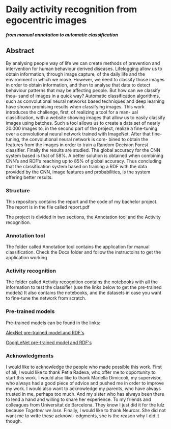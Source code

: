# Daily activity recognition from egocentric images
##### from manual annotation to automatic classification


## Abstract

By analysing people way of life we can create methods of prevention and intervention for
human behaviour derived diseases. Lifelogging allow us to obtain information, through
image capture, of the daily life and the environment in which we move. However, we
need to classify those images in order to obtain information, and then to analyse that data
to detect behaviour patterns that may be affecting people. But how can we classify thou-
sand of images in a quick way? Automatic classification algorithms, such as convolutional
neural networks based techniques and deep learning have shown promising results when
classifying images. This work introduces the challenge, first, of realizing a tool for a man-
ual classification, with a website showing images that allow us to easily classify images
using batches. Such a tool allows us to create a data set of nearly 20.000 images to, in
the second part of the project, realize a fine-tuning over a convolutional neural network
trained with ImageNet. After that fine-tuning, the convolutional neural network is com-
bined to obtain the features from the images in order to train a Random Decision Forest
classifier. Finally the results are studied. The global accuracy for the CNN system based
is that of 58%. A better solution is obtained when combining CNN’s and RDF’s reaching
up to 85% of global accuracy. Thus concluding that the classification system based on
training a RDF with the data provided by the CNN, image features and probabilities, is
the system offering better results.

### Structure
This repository contains the report and the code of my bachelor project. The report is in the file called report.pdf

The project is divided in two sections, the Annotation tool and the Activity recognition.

### Annotation tool

The folder called Annotation tool contains the application for manual classification. Check the Docs folder and follow the instructoins to get the application working

### Activity recognition

The folder called Activity recognition contains the notebooks with all the information to test the classifier (use the links below to get the pre-trained models)
It also contains the notebooks, and the datasets in case you want to fine-tune the network from scratch.


### Pre-trained models

Pre-trained models can be found in the links:

[AlexNet pre-trained model and RDF's](https://drive.google.com/file/d/0B7a0tfZkiEQmQ1YxR3V4Y2J5NjQ/view?usp=sharing)

[GoogLeNet pre-trained model and RDF's](https://drive.google.com/file/d/0B7a0tfZkiEQmeWplZkY0T0lYZDg/view?usp=sharing)


### Acknowledgments

I would like to acknowledge the people who made possible this work. First of all, I
would like to thank Petia Radeva, who offer me to opportunity to start this work. I would
also like to thank Mariella Dimiccoli, my supervisor, who always had a good piece of
advice and pushed me in order to improve my work.
I would also want to acknowledge my parents, who have always trusted in me, perhaps
too much. And my sister who has always been there to lend a hand and willing to share
her experience.
To my friends and colleagues from Universitat de Barcelona. They know I just did it
for the lulz because *Together we lose*.
Finally, I would like to thank Neurcar. She did not want me to write these acknowl-
edgments, she is the reason why I did it though.
